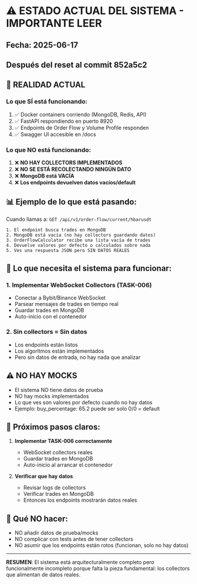 # ⚠️ ESTADO ACTUAL DEL SISTEMA - IMPORTANTE LEER

## Fecha: 2025-06-17
## Después del reset al commit 852a5c2

## 🔴 REALIDAD ACTUAL

### Lo que SÍ está funcionando:
1. ✅ Docker containers corriendo (MongoDB, Redis, API)
2. ✅ FastAPI respondiendo en puerto 8920
3. ✅ Endpoints de Order Flow y Volume Profile responden
4. ✅ Swagger UI accesible en /docs

### Lo que NO está funcionando:
1. ❌ **NO HAY COLLECTORS IMPLEMENTADOS**
2. ❌ **NO SE ESTÁ RECOLECTANDO NINGÚN DATO**
3. ❌ **MongoDB está VACÍA**
4. ❌ **Los endpoints devuelven datos vacíos/default**

## 📊 Ejemplo de lo que está pasando:

Cuando llamas a: `GET /api/v1/order-flow/current/hbarusdt`

```
1. El endpoint busca trades en MongoDB
2. MongoDB está vacía (no hay collectors guardando datos)
3. OrderFlowCalculator recibe una lista vacía de trades
4. Devuelve valores por defecto o calculados sobre nada
5. Ves una respuesta JSON pero SIN DATOS REALES
```

## 🎯 Lo que necesita el sistema para funcionar:

### 1. Implementar WebSocket Collectors (TASK-006)
- Conectar a Bybit/Binance WebSocket
- Parsear mensajes de trades en tiempo real
- Guardar trades en MongoDB
- Auto-inicio con el contenedor

### 2. Sin collectors = Sin datos
- Los endpoints están listos
- Los algoritmos están implementados
- Pero sin datos de entrada, no hay nada que analizar

## ⚠️ NO HAY MOCKS

- El sistema NO tiene datos de prueba
- NO hay mocks implementados
- Lo que ves son valores por defecto cuando no hay datos
- Ejemplo: buy_percentage: 65.2 puede ser solo 0/0 = default

## 📝 Próximos pasos claros:

1. **Implementar TASK-006 correctamente**
   - WebSocket collectors reales
   - Guardar trades en MongoDB
   - Auto-inicio al arrancar el contenedor

2. **Verificar que hay datos**
   - Revisar logs de collectors
   - Verificar trades en MongoDB
   - Entonces los endpoints mostrarán datos reales

## 🚫 Qué NO hacer:

- NO añadir datos de prueba/mocks
- NO complicar con tests antes de tener collectors
- NO asumir que los endpoints están rotos (funcionan, solo no hay datos)

---

**RESUMEN**: El sistema está arquitecturalmente completo pero funcionalmente incompleto porque falta la pieza fundamental: los collectors que alimentan de datos reales.
